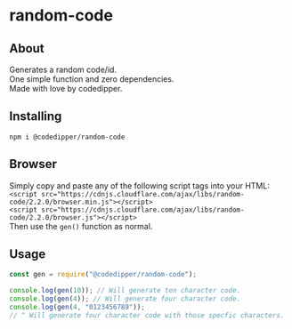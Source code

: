 # random-code
## About
Generates a random code/id.\
One simple function and zero dependencies.\
Made with love by codedipper.
## Installing
`npm i @codedipper/random-code`
## Browser
Simply copy and paste any of the following script tags into your HTML:\
`<script src="https://cdnjs.cloudflare.com/ajax/libs/random-code/2.2.0/browser.min.js"></script>`\
`<script src="https://cdnjs.cloudflare.com/ajax/libs/random-code/2.2.0/browser.js"></script>`\
Then use the `gen()` function as normal.
## Usage
```js
const gen = require("@codedipper/random-code");

console.log(gen(10)); // Will generate ten character code.
console.log(gen(4)); // Will generate four character code.
console.log(gen(4, "0123456789"));
// ^ Will generate four character code with those specfic characters.
```
